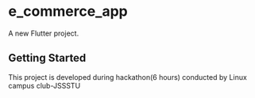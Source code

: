# e_commerce_app

A new Flutter project.

## Getting Started

This project is developed during hackathon(6 hours) conducted by Linux campus club-JSSSTU
